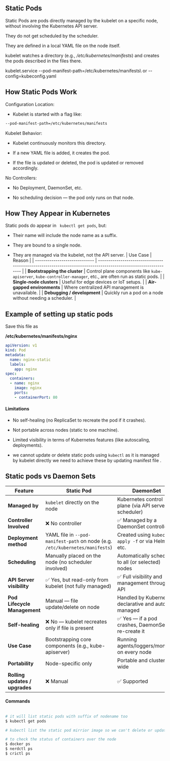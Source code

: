 ## Static Pods

Static Pods are pods directly managed by the kubelet on a specific node, without involving the Kubernetes API server.

They do not get scheduled by the scheduler.

They are defined in a local YAML file on the node itself.

kubelet watches a directory (e.g., */etc/kubernetes/manifests*) and creates the pods described in the files there.

kubelet.service
  --pod-manifest-path=/etc/kubernetes/manifests\\
or
  --config=kubeconfig.yaml

## How Static Pods Work

Configuration Location:


- Kubelet is started with a flag like:

``` bash
--pod-manifest-path=/etc/kubernetes/manifests 
```

Kubelet Behavior:

 - Kubelet continuously monitors this directory.

 - If a new YAML file is added, it creates the pod.

 - If the file is updated or deleted, the pod is updated or removed accordingly.

No Controllers:

- No Deployment, DaemonSet, etc.

- No scheduling decision — the pod only runs on that node.

## How They Appear in Kubernetes
Static pods do appear in ``` kubectl get pods```, but:

- Their name will include the node name as a suffix.

- They are bound to a single node.

- They are managed via the kubelet, not the API server.
| Use Case                      | Reason                                                                                                         |
| ----------------------------- | -------------------------------------------------------------------------------------------------------------- |
| **Bootstrapping the cluster** | Control plane components like `kube-apiserver`, `kube-controller-manager`, etc., are often run as static pods. |
| **Single-node clusters**      | Useful for edge devices or IoT setups.                                                                         |
| **Air-gapped environments**   | Where centralized API management is unavailable.                                                               |
| **Debugging / development**   | Quickly run a pod on a node without needing a scheduler.                                                       |


## Example of setting up static pods
Save this file as 

**/etc/kubernetes/manifests/nginx**
```yaml
apiVersion: v1
kind: Pod
metadata:
  name: nginx-static
  labels:
    app: nginx
spec:
  containers:
  - name: nginx
    image: nginx
    ports:
    - containerPort: 80
```
#### **Limitations**
- No self-healing (no ReplicaSet to recreate the pod if it crashes).

- Not portable across nodes (static to one machine).

- Limited visibility in terms of Kubernetes features (like autoscaling, deployments).

- we cannot update or delete static pods using ``` kubectl ``` as it is managed by kubelet directly we need to achieve these by updating manifest file .

## Static pods vs Daemon Sets

| Feature                        | **Static Pod**                                                                | **DaemonSet**                                         |
| ------------------------------ | ----------------------------------------------------------------------------- | ----------------------------------------------------- |
| **Managed by**                 | `kubelet` directly on the node                                                | Kubernetes control plane (via API server & scheduler) |
| **Controller Involved**        | ❌ No controller                                                               | ✅ Managed by a DaemonSet controller                   |
| **Deployment method**          | YAML file in `--pod-manifest-path` on node (e.g. `/etc/kubernetes/manifests`) | Created using `kubectl apply -f` or via Helm, etc.    |
| **Scheduling**                 | Manually placed on the node (no scheduler involved)                           | Automatically scheduled to all (or selected) nodes    |
| **API Server visibility**      | ✅ Yes, but read-only from kubelet (not fully managed)                         | ✅ Full visibility and management through API          |
| **Pod Lifecycle Management**   | Manual — file update/delete on node                                           | Handled by Kubernetes, declarative and auto-managed   |
| **Self-healing**               | ❌ No — kubelet recreates only if file is present                              | ✅ Yes — if a pod crashes, DaemonSet will re-create it |
| **Use Case**                   | Bootstrapping core components (e.g., kube-apiserver)                          | Running agents/loggers/monitors on every node         |
| **Portability**                | Node-specific only                                                            | Portable and cluster-wide                             |
| **Rolling updates / upgrades** | ❌ Manual                                                                      | ✅ Supported                                           |
#### Commands

``` bash

# it will list static pods with suffix of nodename too
$ kubectl get pods

# kubectl list the static pod mirrior image so we can't delete or update static pods using kubectl utility

# to check the status of containers over the node
$ docker ps
$ nerdctl ps
$ crictl ps 

```